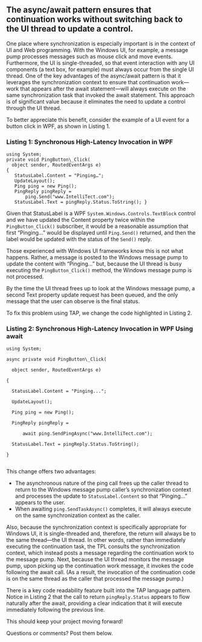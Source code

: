 

## The async/await pattern ensures that continuation works without switching back to the UI thread to update a control.

One place where synchronization is especially important is in the context of UI and Web programming. With the Windows UI, for example, a message pump processes messages such as mouse click and move events. Furthermore, the UI is single-threaded, so that event interaction with any UI components (a text box, for example) must always occur from the single UI thread. One of the key advantages of the async/await pattern is that it leverages the synchronization context to ensure that continuation work—work that appears after the await statement—will always execute on the same synchronization task that invoked the await statement. This approach is of significant value because it eliminates the need to update a control through the UI thread.

To better appreciate this benefit, consider the example of a UI event for a button click in WPF, as shown in Listing 1.

### Listing 1: Synchronous High-Latency Invocation in WPF

```
using System; 
private void PingButton\_Click( 
  object sender, RoutedEventArgs e) 
{
   StatusLabel.Content = "Pinging…";
   UpdateLayout();
   Ping ping = new Ping();
   PingReply pingReply =
       ping.Send("www.IntelliTect.com");
   StatusLabel.Text = pingReply.Status.ToString(); }

```

Given that StatusLabel is a WPF `System.Windows.Controls.TextBlock` control and we have updated the Content property twice within the `PingButton_Click()` subscriber, it would be a reasonable assumption that first “Pinging…” would be displayed until `Ping.Send()` returned, and then the label would be updated with the status of the `Send()` reply.

Those experienced with Windows UI frameworks know this is not what happens. Rather, a message is posted to the Windows message pump to update the content with “Pinging…” but, because the UI thread is busy executing the `PingButton_Click()` method, the Windows message pump is not processed.

By the time the UI thread frees up to look at the Windows message pump, a second Text property update request has been queued, and the only message that the user can observe is the final status.

To fix this problem using TAP, we change the code highlighted in Listing 2.

### Listing 2: Synchronous High-Latency Invocation in WPF Using await

```
using System;

async private void PingButton\_Click(

  object sender, RoutedEventArgs e)

{

  StatusLabel.Content = "Pinging...";

  UpdateLayout();

  Ping ping = new Ping();

  PingReply pingReply =

      await ping.SendPingAsync("www.IntelliTect.com");

  StatusLabel.Text = pingReply.Status.ToString();

}


```

This change offers two advantages:

- The asynchronous nature of the ping call frees up the caller thread to return to the Windows message pump caller’s synchronization context and processes the update to `StatusLabel.Content` so that “Pinging…” appears to the user.
- When awaiting `ping.SendTaskAsync()` completes, it will always execute on the same synchronization context as the caller.

Also, because the synchronization context is specifically appropriate for Windows UI, it is single-threaded and, therefore, the return will always be to the same thread—the UI thread. In other words, rather than immediately executing the continuation task, the TPL consults the synchronization context, which instead posts a message regarding the continuation work to the message pump. Next, because the UI thread monitors the message pump, upon picking up the continuation work message, it invokes the code following the await call. (As a result, the invocation of the continuation code is on the same thread as the caller that processed the message pump.)

There is a key code readability feature built into the TAP language pattern. Notice in Listing 2 that the call to return `pingReply.Status` appears to flow naturally after the await, providing a clear indication that it will execute immediately following the previous line.

This should keep your project moving forward!

Questions or comments? Post them below.
